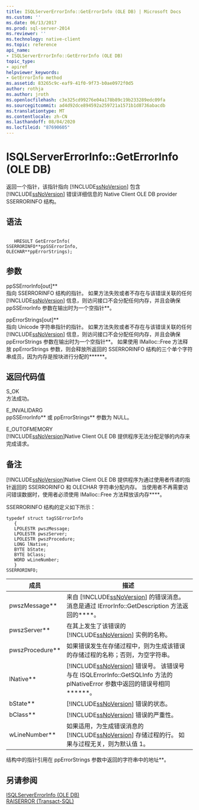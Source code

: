 ```yaml
---
title: ISQLServerErrorInfo::GetErrorInfo (OLE DB) | Microsoft Docs
ms.custom: ''
ms.date: 06/13/2017
ms.prod: sql-server-2014
ms.reviewer: ''
ms.technology: native-client
ms.topic: reference
api_name:
- ISQLServerErrorInfo::GetErrorInfo (OLE DB)
topic_type:
- apiref
helpviewer_keywords:
- GetErrorInfo method
ms.assetid: 83265c9c-eaf9-41f0-9f73-b0ae0972f0d5
author: rothja
ms.author: jroth
ms.openlocfilehash: c3e325cd99276e04a178b89c19b233289edc09fa
ms.sourcegitcommit: ad4d92dce894592a259721a1571b1d8736abacdb
ms.translationtype: MT
ms.contentlocale: zh-CN
ms.lasthandoff: 08/04/2020
ms.locfileid: "87690605"
---
```

# <a name="isqlservererrorinfogeterrorinfo-ole-db"></a>ISQLServerErrorInfo::GetErrorInfo (OLE DB)
  返回一个指针，该指针指向 [!INCLUDE[ssNoVersion](../../includes/ssnoversion-md.md)] 包含 [!INCLUDE[ssNoVersion](../../includes/ssnoversion-md.md)] 错误详细信息的 Native Client OLE DB provider SSERRORINFO 结构。  
  
## <a name="syntax"></a>语法  
  
```  
  
   HRESULT GetErrorInfo(  
SSERRORINFO**ppSSErrorInfo,  
OLECHAR**ppErrorStrings);  
```  
  
## <a name="arguments"></a>参数  
 ppSSErrorInfo[out]**  
 指向 SSERRORINFO 结构的指针。 如果方法失败或者不存在与该错误关联的任何 [!INCLUDE[ssNoVersion](../../includes/ssnoversion-md.md)] 信息，则访问接口不会分配任何内存，并且会确保 ppSSErrorInfo 参数在输出时为一个空指针**。  
  
 ppErrorStrings[out]**  
 指向 Unicode 字符串指针的指针。 如果方法失败或者不存在与该错误关联的任何 [!INCLUDE[ssNoVersion](../../includes/ssnoversion-md.md)] 信息，则访问接口不会分配任何内存，并且会确保 ppErrorStrings 参数在输出时为一个空指针**。 如果使用 IMalloc::Free 方法释放 ppErrorStrings 参数，则会释放所返回的 SSERRORINFO 结构的三个单个字符串成员，因为内存是按块进行分配的******。  
  
## <a name="return-code-values"></a>返回代码值  
 S_OK  
 方法成功。  
  
 E_INVALIDARG  
 ppSSErrorInfo** 或 ppErrorStrings** 参数为 NULL。  
  
 E_OUTOFMEMORY  
 [!INCLUDE[ssNoVersion](../../includes/ssnoversion-md.md)]Native Client OLE DB 提供程序无法分配足够的内存来完成请求。  
  
## <a name="remarks"></a>备注  
 [!INCLUDE[ssNoVersion](../../includes/ssnoversion-md.md)]Native Client OLE DB 提供程序为通过使用者传递的指针返回的 SSERRORINFO 和 OLECHAR 字符串分配内存。 当使用者不再需要访问错误数据时，使用者必须使用 IMalloc::Free 方法释放该内存****。  
  
 SSERRORINFO 结构的定义如下所示：  
  
```  
typedef struct tagSSErrorInfo  
   {  
   LPOLESTR pwszMessage;  
   LPOLESTR pwszServer;  
   LPOLESTR pwszProcedure;  
   LONG lNative;  
   BYTE bState;  
   BYTE bClass;  
   WORD wLineNumber;  
   }  
SSERRORINFO;  
```  
  
|成员|描述|  
|------------|-----------------|  
|pwszMessage**|来自 [!INCLUDE[ssNoVersion](../../includes/ssnoversion-md.md)] 的错误消息。 消息是通过 IErrorInfo::GetDescription 方法返回的****。|  
|pwszServer**|在其上发生了该错误的 [!INCLUDE[ssNoVersion](../../includes/ssnoversion-md.md)] 实例的名称。|  
|pwszProcedure**|如果错误发生在存储过程中，则为生成该错误的存储过程的名称；否则，为空字符串。|  
|lNative**|[!INCLUDE[ssNoVersion](../../includes/ssnoversion-md.md)] 错误号。 该错误号与在 ISQLErrorInfo::GetSQLInfo 方法的 plNativeError 参数中返回的错误号相同******。|  
|bState**|[!INCLUDE[ssNoVersion](../../includes/ssnoversion-md.md)] 错误的状态。|  
|bClass**|[!INCLUDE[ssNoVersion](../../includes/ssnoversion-md.md)] 错误的严重性。|  
|wLineNumber**|如果适用，为生成错误消息的 [!INCLUDE[ssNoVersion](../../includes/ssnoversion-md.md)] 存储过程的行。 如果与过程无关，则为默认值 1。|  
  
 结构中的指针引用在 ppErrorStrings 参数中返回的字符串中的地址**。  
  
## <a name="see-also"></a>另请参阅  
 [ISQLServerErrorInfo &#40;OLE DB&#41;](../../database-engine/dev-guide/isqlservererrorinfo-ole-db.md)   
 [RAISERROR (Transact-SQL)](/sql/t-sql/language-elements/raiserror-transact-sql)  
  
  
